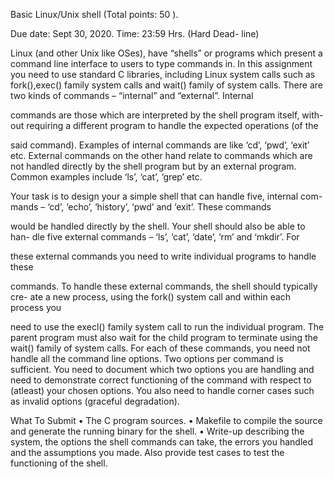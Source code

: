 Basic Linux/Unix shell (Total points:
50 ).

Due date: Sept 30, 2020. Time: 23:59 Hrs. (Hard Dead-
line)

Linux (and other Unix like OSes), have “shells” or programs which present
a command line interface to users to type commands in. In this assignment
you need to use standard C libraries, including Linux system calls such as
fork(),exec() family system calls and wait() family of system calls.
There are two kinds of commands – “internal” and “external”. Internal

commands are those which are interpreted by the shell program itself, with-
out requiring a different program to handle the expected operations (of the

said command). Examples of internal commands are like ‘cd’, ‘pwd’, ‘exit’
etc. External commands on the other hand relate to commands which are not
handled directly by the shell program but by an external program. Common
examples include ‘ls’, ‘cat’, ‘grep’ etc.

Your task is to design your a simple shell that can handle five, internal com-
mands – ‘cd’, ‘echo’, ‘history’, ‘pwd’ and ‘exit’. These commands

would be handled directly by the shell. Your shell should also be able to han-
dle five external commands – ‘ls’, ‘cat’, ‘date’, ‘rm’ and ‘mkdir’. For

these external commands you need to write individual programs to handle these

commands. To handle these external commands, the shell should typically cre-
ate a new process, using the fork() system call and within each process you

need to use the execl() family system call to run the individual program. The
parent program must also wait for the child program to terminate using the
wait() family of system calls.
For each of these commands, you need not handle all the command line
options. Two options per command is sufficient. You need to document which
two options you are handling and need to demonstrate correct functioning of
the command with respect to (atleast) your chosen options. You also need to
handle corner cases such as invalid options (graceful degradation).

What To Submit
• The C program sources.
• Makefile to compile the source and generate the running binary for the
shell.
• Write-up describing the system, the options the shell commands can take,
the errors you handled and the assumptions you made. Also provide test
cases to test the functioning of the shell.
